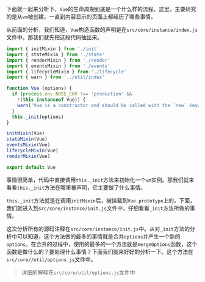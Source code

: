 下面就一起来分析下，`Vue`的生命周期到底是一个什么样的流程，这里，主要研究的是从`vm`被创建，一直到内容显示的页面上都经历了哪些事情。

从前面的分析，我们知道，`Vue`构造函数的声明是在`src/core/instance/index.js`文件中。那我们就先把这段代码抽出来。

```js
import { initMixin } from './init'
import { stateMixin } from './state'
import { renderMixin } from './render'
import { eventsMixin } from './events'
import { lifecycleMixin } from './lifecycle'
import { warn } from '../util/index'

function Vue (options) {
  if (process.env.NODE_ENV !== 'production' &&
    !(this instanceof Vue)) {
    warn('Vue is a constructor and should be called with the `new` keyword')
  }
  this._init(options)
}

initMixin(Vue)
stateMixin(Vue)
eventsMixin(Vue)
lifecycleMixin(Vue)
renderMixin(Vue)

export default Vue
```

事情很简单，代码中直接调用`this._init`方法来初始化一个`vm`实例。那我们就来看看`this._init`方法在哪里被声明，它主要做了什么事情。

`this._init`方法就是在调用`initMixin`后，被挂载到`Vue.prototype`上的，下面，我们就进入到`src/core/instance/init.js`文件中，仔细看看`_init`方法所做的事情。

这次分析所有的源码注释在`src/core/instance/init.js`中。从对`_init`方法的分析中可以知道，这个方法做的最多的事情就是合并`options`并产生一个新的`options`。在合并的过程中，使用的最多的一个方法就是`mergeOptions`函数，这个函数是做什么的？要处理什么事情？下面我们就来好好的分析一下。这个方法在`src/core//util/options.js`文件中。

> 详细的解释在`src/core/util/options.js`文件中
